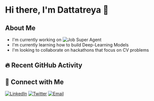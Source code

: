 # Hi there, I'm Dattatreya 👋

## About Me
- I'm currently working on ![Job Super Agent](https://github.com/Player256/Job_Super_Agent)
- I'm currently learning how to build Deep-Learning Models
- I'm looking to collaborate on hackathons that focus on CV problems

## 🔥 Recent GitHub Activity
<!--START_SECTION:activity-->
<!--END_SECTION:activity-->



## 🤝 Connect with Me
[![LinkedIn](https://img.shields.io/badge/-LinkedIn-0A66C2?style=flat-square&logo=linkedin&logoColor=white)](https://www.linkedin.com/in/dattatreya-varma/)
[![Twitter](https://img.shields.io/badge/-Twitter-1DA1F2?style=flat-square&logo=twitter&logoColor=white)](https://x.com/varma_ardhi)
[![Email](https://img.shields.io/badge/-Email-EA4335?style=flat-square&logo=gmail&logoColor=white)](mailto:dattatreya.work@gmail.com)
